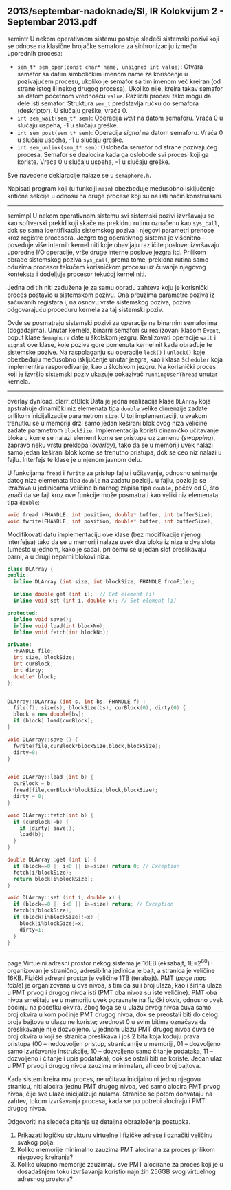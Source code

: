 2013/septembar-nadoknade/SI, IR Kolokvijum 2 - Septembar 2013.pdf
--------------------------------------------------------------------------------
semintr
U nekom operativnom sistemu postoje sledeći sistemski pozivi koji se odnose na klasične
brojačke semafore za sinhronizaciju između uporednih procesa:

- `sem_t* sem_open(const char* name, unsigned int value)`: Otvara semafor sa
datim simboličkim imenom name za korišćenje u pozivajućem procesu, ukoliko je
semafor sa tim imenom već kreiran (od strane istog ili nekog drugog procesa). Ukoliko
nije, kreira takav semafor sa datom početnom vrednošću `value`. Različiti procesi tako
mogu da dele isti semafor. Struktura `sem_t` predstavlja ručku do semafora (deskriptor).
U slučaju greške, vraća 0.
- `int sem_wait(sem_t* sem)`: Operacija *wait* na datom semaforu. Vraća 0 u
slučaju uspeha, -1 u slučaju greške.
- `int sem_post(sem_t* sem)`: Operacija *signal* na datom semaforu. Vraća 0 u
slučaju uspeha, -1 u slučaju greške.
- `int sem_unlink(sem_t* sem)`: Oslobađa semafor od strane pozivajućeg procesa.
Semafor se dealocira kada ga oslobode svi procesi koji ga koriste. Vraća 0 u slučaju
uspeha, -1 u slučaju greške.

Sve navedene deklaracije nalaze se u `semaphore.h`.

Napisati program koji (u funkciji `main`) obezbeđuje međusobno isključenje kritične sekcije u
odnosu na druge procese koji su na isti način konstruisani.

--------------------------------------------------------------------------------
semimpl
U nekom operativnom sistemu svi sistemski pozivi izvršavaju se kao softverski prekid koji
skače na prekidnu rutinu označenu kao `sys_call`, dok se sama identifikacija sistemskog
poziva i njegovi parametri prenose kroz registre procesora. Jezgro tog operativnog sistema je
višenitno – poseduje više internih kernel niti koje obavljaju različite poslove: izvršavaju
uporedne I/O operacije, vrše druge interne poslove jezgra itd. Prilikom obrade sistemskog
poziva `sys_call`, prema tome, prekidna rutina samo oduzima procesor tekućem korisničkom
procesu uz čuvanje njegovog konteksta i dodeljuje procesor tekućoj kernel niti.

Jedna od tih niti zadužena je za samu obradu zahteva koju je korisnički proces postavio u
sistemskom pozivu. Ona preuzima parametre poziva iz sačuvanih registara i, na osnovu vrste
sistemskog poziva, poziva odgovarajuću proceduru kernela za taj sistemski poziv.

Ovde se posmatraju sistemski pozivi za operacije na binarnim semaforima (događajima).
Unutar kernela, binarni semafori su realizovani klasom `Event`, poput klase `Semaphore` date u
školskom jezgru. Realizovati operacije `wait` i `signal` ove klase, koje poziva gore pomenuta
kernel nit kada obrađuje te sistemske pozive. Na raspolaganju su operacije `lock()` i `unlock()`
koje obezbeđuju međusobno isključenje unutar jezgra, kao i klasa `Scheduler` koja
implementira raspoređivanje, kao u školskom jezgru. Na korisnički proces koji je izvršio
sistemski poziv ukazuje pokazivač `runningUserThread` unutar kernela.

--------------------------------------------------------------------------------
overlay dynload_dlarr_otBlck
Data je jedna realizacija klase `DLArray` koja apstrahuje dinamički niz elemenata tipa `double`
velike dimenzije zadate prilikom inicijalizacije parametrom `size`. U toj implementaciji, u
svakom trenutku se u memoriji drži samo jedan keširani blok ovog niza veličine zadate
parametrom `blockSize`. Implementacija koristi dinamičko učitavanje bloka u kome se nalazi
element kome se pristupa uz zamenu (*swapping*), zapravo neku vrstu preklopa (*overlay*), tako
da se u memoriji uvek nalazi samo jedan keširani blok kome se trenutno pristupa, dok se ceo
niz nalazi u fajlu. Interfejs te klase je u njenom javnom delu.

U funkcijama `fread` i `fwrite` za pristup fajlu i učitavanje, odnosno snimanje datog niza
elemenata tipa `double` na zadatu poziciju u fajlu, pozicija se izražava u jedinicama veličine
binarnog zapisa tipa `double`, počev od 0, što znači da se fajl kroz ove funkcije može
posmatrati kao veliki niz elemenata tipa `double`:
```cpp
void fread (FHANDLE, int position, double* buffer, int bufferSize);
void fwrite(FHANDLE, int position, double* buffer, int bufferSize);
```
Modifikovati datu implementaciju ove klase (bez modifikacije njenog interfejsa) tako da se u
memoriji nalaze uvek dva bloka iz niza u dva slota (umesto u jednom, kako je sada), pri čemu
se u jedan slot preslikavaju parni, a u drugi neparni blokovi niza.
```cpp
class DLArray {
public:
  inline DLArray (int size, int blockSize, FHANDLE fromFile);

  inline double get (int i);  // Get element [i]
  inline void set (int i, double x); // Set element [i]

protected:
  inline void save();
  inline void load(int blockNo);
  inline void fetch(int blockNo);

private:
  FHANDLE file;
  int size, blockSize;
  int curBlock;
  int dirty;
  double* block;
};


DLArray::DLArray (int s, int bs, FHANDLE f) :
  file(f), size(s), blockSize(bs), curBlock(0), dirty(0) {
  block = new double[bs];
  if (block) load(curBlock);
}

void DLArray::save () {
  fwrite(file,curBlock*blockSize,block,blockSize);
  dirty=0;
}


void DLArray::load (int b) {
  curBlock = b;
  fread(file,curBlock*blockSize,block,blockSize);
  dirty = 0;
}

void DLArray::fetch(int b) {
  if (curBlock!=b) {
    if (dirty) save();
    load(b);
  }
}

double DLArray::get (int i) {
  if (block==0 || i<0 || i>=size) return 0; // Exception
  fetch(i/blockSize);
  return block[i%blockSize];
}

void DLArray::set (int i, double x) {
  if (block==0 || i<0 || i>=size) return; // Exception
  fetch(i/blockSize);
  if (block[i%blockSize]!=x) {
    block[i%blockSize]=x;
    dirty=1;
  }
}
```

--------------------------------------------------------------------------------
page
Virtuelni adresni prostor nekog sistema je 16EB (eksabajt, 1E=$2^{60}$) i organizovan je stranično,
adresibilna jedinica je bajt, a stranica je veličine 16KB. Fizički adresni prostor je veličine 1TB
(terabajt). PMT (*page map table*) je organizovana u dva nivoa, s tim da su i broj ulaza, kao i
širina ulaza u PMT prvog i drugog nivoa isti (PMT oba nivoa su iste veličine). PMT oba nivoa
smeštaju se u memoriju uvek poravnate na fizički okvir, odnosno uvek počinju na početku
okvira. Zbog toga se u ulazu prvog nivoa čuva samo broj okvira u kom počinje PMT drugog
nivoa, dok se preostali biti do celog broja bajtova u ulazu ne koriste; vrednost 0 u svim bitima
označava da preslikavanje nije dozvoljeno. U jednom ulazu PMT drugog nivoa čuva se broj
okvira u koji se stranica preslikava i još 2 bita koja koduju prava pristupa (00 – nedozvoljen
pristup, stranica nije u memoriji, 01 – dozvoljeno samo izvršavanje instrukcije, 10 –
dozvoljeno samo čitanje podataka, 11 – dozvoljeno i čitanje i upis podataka), dok se ostali biti
ne koriste. Jedan ulaz u PMT prvog i drugog nivoa zauzima minimalan, ali ceo broj bajtova.

Kada sistem kreira nov proces, ne učitava inicijalno ni jednu njegovu stranicu, niti alocira
ijednu PMT drugog nivoa, već samo alocira PMT prvog nivoa, čije sve ulaze inicijalizuje
nulama. Stranice se potom dohvataju na zahtev, tokom izvršavanja procesa, kada se po potrebi
alociraju i PMT drugog nivoa.

Odgovoriti na sledeća pitanja uz detaljna obrazloženja postupka.

1. Prikazati logičku strukturu virtuelne i fizičke adrese i označiti veličinu svakog polja.
2. Koliko memorije minimalno zauzima PMT alocirana za proces prilikom njegovog kreiranja?
3. Koliko ukupno memorije zauzimaju sve PMT alocirane za proces koji je u dosadašnjem toku izvršavanja koristio najnižih 256GB svog virtuelnog adresnog prostora?
